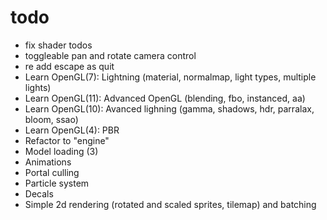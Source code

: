 # todo
* fix shader todos
* toggleable pan and rotate camera control
* re add escape as quit
* Learn OpenGL(7): Lightning (material, normalmap, light types, multiple lights)
* Learn OpenGL(11): Advanced OpenGL (blending, fbo, instanced, aa)
* Learn OpenGL(10): Avanced lighning (gamma, shadows, hdr, parralax, bloom, ssao)
* Learn OpenGL(4): PBR
* Refactor to "engine"
* Model loading (3)
* Animations
* Portal culling
* Particle system
* Decals
* Simple 2d rendering (rotated and scaled sprites, tilemap) and batching
